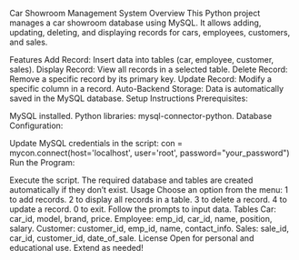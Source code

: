 Car Showroom Management System
Overview
This Python project manages a car showroom database using MySQL. It allows adding, updating, deleting, and displaying records for cars, employees, customers, and sales.

Features
Add Record: Insert data into tables (car, employee, customer, sales).
Display Record: View all records in a selected table.
Delete Record: Remove a specific record by its primary key.
Update Record: Modify a specific column in a record.
Auto-Backend Storage: Data is automatically saved in the MySQL database.
Setup Instructions
Prerequisites:

MySQL installed.
Python libraries: mysql-connector-python.
Database Configuration:

Update MySQL credentials in the script:
con = mycon.connect(host='localhost', user='root', password="your_password")
Run the Program:

Execute the script. The required database and tables are created automatically if they don’t exist.
Usage
Choose an option from the menu:
1 to add records.
2 to display all records in a table.
3 to delete a record.
4 to update a record.
0 to exit.
Follow the prompts to input data.
Tables
Car: car_id, model, brand, price.
Employee: emp_id, car_id, name, position, salary.
Customer: customer_id, emp_id, name, contact_info.
Sales: sale_id, car_id, customer_id, date_of_sale.
License
Open for personal and educational use. Extend as needed!

